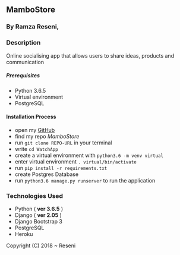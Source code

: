 ## MamboStore

### By **Ramza Reseni**,


### Description
Online socialising app that allows users to share ideas, products and communication


##### Prerequisites

* Python 3.6.5
* Virtual environment
* PostgreSQL


#### Installation Process
* open my [GitHub](https://github.com/ramza007)
* find my repo *MamboStore*
* run `git clone REPO-URL` in your terminal
* write `cd WatchApp`
* create a virtual environment with `python3.6 -m venv virtual`
* enter virtual environment `. virtual/bin/activate`
* run `pip install -r requirements.txt`
* create Postgres Database
* run `python3.6 manage.py runserver` to run the application



### Technologies Used
- Python ( **ver 3.6.5** )
- Django ( **ver 2.05** )
- Django Bootstrap 3
- PostgreSQL
- Heroku

Copyright (C) 2018 ~ Reseni